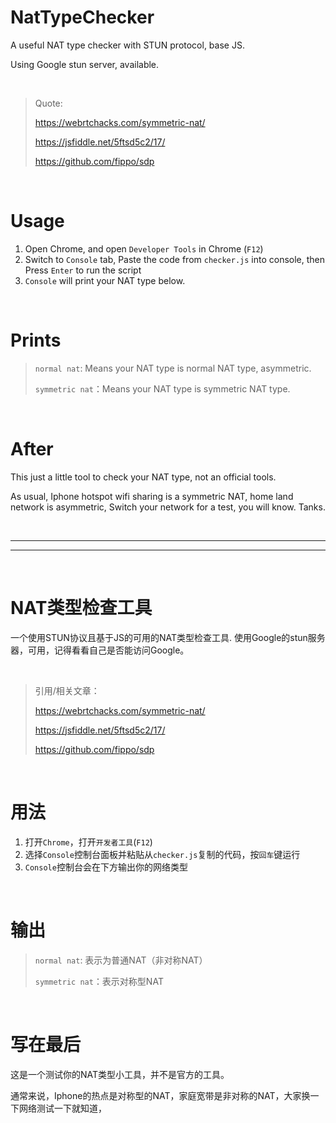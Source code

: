 # NatTypeChecker
A useful NAT type checker with STUN protocol, base JS.

Using Google stun server, available.

<br>

> Quote: 
>
> https://webrtchacks.com/symmetric-nat/
>
> https://jsfiddle.net/5ftsd5c2/17/
>
> https://github.com/fippo/sdp

<br>

# Usage
1. Open Chrome, and open `Developer Tools` in Chrome (`F12`)
2. Switch to `Console` tab, Paste the code from `checker.js` into console, then Press `Enter` to run the script
3. `Console` will print your NAT type below.

<br>

# Prints
>`normal nat`: Means your NAT type is normal NAT type, asymmetric.
>
>`symmetric nat`：Means your NAT type is symmetric NAT type.

<br>

# After
This just a little tool to check your NAT type, not an official tools.

As usual, Iphone hotspot wifi sharing is a symmetric NAT, home land network is asymmetric, Switch your network for a test, you will know.
Tanks.


<br>

---
---

<br>


# NAT类型检查工具
一个使用STUN协议且基于JS的可用的NAT类型检查工具.
使用Google的stun服务器，可用，记得看看自己是否能访问Google。

<br>

> 引用/相关文章：
>
> https://webrtchacks.com/symmetric-nat/
>
> https://jsfiddle.net/5ftsd5c2/17/
>
> https://github.com/fippo/sdp

<br>

# 用法
1. 打开`Chrome`，打开`开发者工具`(`F12`)
2. 选择`Console`控制台面板并粘贴从`checker.js`复制的代码，按`回车`键运行
3. `Console`控制台会在下方输出你的网络类型

<br>

# 输出
> `normal nat`: 表示为普通NAT（非对称NAT）
>
> `symmetric nat`：表示对称型NAT

<br>

# 写在最后
这是一个测试你的NAT类型小工具，并不是官方的工具。

通常来说，Iphone的热点是对称型的NAT，家庭宽带是非对称的NAT，大家换一下网络测试一下就知道，



